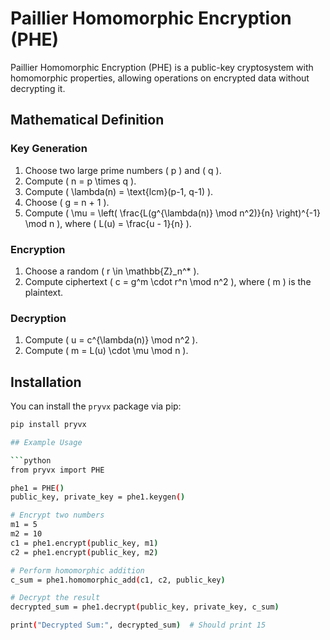# Paillier Homomorphic Encryption (PHE)

Paillier Homomorphic Encryption (PHE) is a public-key cryptosystem with homomorphic properties, allowing operations on encrypted data without decrypting it.

## Mathematical Definition

### Key Generation
1. Choose two large prime numbers \( p \) and \( q \).
2. Compute \( n = p \times q \).
3. Compute \( \lambda(n) = \text{lcm}(p-1, q-1) \).
4. Choose \( g = n + 1 \).
5. Compute \( \mu = \left( \frac{L(g^{\lambda(n)} \mod n^2)}{n} \right)^{-1} \mod n \), where \( L(u) = \frac{u - 1}{n} \).

### Encryption
1. Choose a random \( r \in \mathbb{Z}_n^* \).
2. Compute ciphertext \( c = g^m \cdot r^n \mod n^2 \), where \( m \) is the plaintext.

### Decryption
1. Compute \( u = c^{\lambda(n)} \mod n^2 \).
2. Compute \( m = L(u) \cdot \mu \mod n \).

## Installation

You can install the `pryvx` package via pip:

```sh
pip install pryvx

## Example Usage

```python
from pryvx import PHE

phe1 = PHE()
public_key, private_key = phe1.keygen()

# Encrypt two numbers
m1 = 5
m2 = 10
c1 = phe1.encrypt(public_key, m1)
c2 = phe1.encrypt(public_key, m2)

# Perform homomorphic addition
c_sum = phe1.homomorphic_add(c1, c2, public_key)

# Decrypt the result
decrypted_sum = phe1.decrypt(public_key, private_key, c_sum)

print("Decrypted Sum:", decrypted_sum)  # Should print 15

